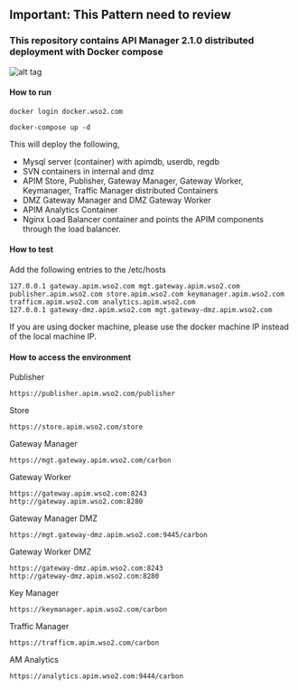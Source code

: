 
## Important: This Pattern need to review

### This repository contains API Manager 2.1.0 distributed deployment with Docker compose

![alt tag](https://github.com/wso2/docker-apim/blob/2.1.x/docker-compose/patterns/design/am-2.0-pattern-4.jpeg)

#### How to run

 ```docker login docker.wso2.com ```

 ```docker-compose up -d```

This will deploy the following,

* Mysql server (container) with apimdb, userdb, regdb
* SVN containers in internal and dmz
* APIM Store, Publisher, Gateway Manager, Gateway Worker, Keymanager, Traffic Manager distributed Containers
* DMZ Gateway Manager and DMZ Gateway Worker
* APIM Analytics Container
* Nginx Load Balancer container and points the APIM components through the load balancer.


#### How to test

Add the following entries to the /etc/hosts
```
127.0.0.1 gateway.apim.wso2.com mgt.gateway.apim.wso2.com publisher.apim.wso2.com store.apim.wso2.com keymanager.apim.wso2.com trafficm.apim.wso2.com analytics.apim.wso2.com
127.0.0.1 gateway-dmz.apim.wso2.com mgt.gateway-dmz.apim.wso2.com
```

If you are using docker machine, please use the docker machine IP instead of the local machine IP.

#### How to access the environment

Publisher

```
https://publisher.apim.wso2.com/publisher
```

Store

```
https://store.apim.wso2.com/store
```

Gateway Manager

```
https://mgt.gateway.apim.wso2.com/carbon
```

Gateway Worker

```
https://gateway.apim.wso2.com:8243
http://gateway.apim.wso2.com:8280
```

Gateway Manager DMZ

```
https://mgt.gateway-dmz.apim.wso2.com:9445/carbon
```

Gateway Worker DMZ

```
https://gateway-dmz.apim.wso2.com:8243
http://gateway-dmz.apim.wso2.com:8280
```

Key Manager

```
https://keymanager.apim.wso2.com/carbon
```

Traffic Manager

```
https://trafficm.apim.wso2.com/carbon
```

AM Analytics

```
https://analytics.apim.wso2.com:9444/carbon
```
